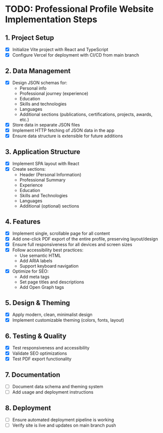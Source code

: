 # TODO: Professional Profile Website Implementation Steps

## 1. Project Setup
- [x] Initialize Vite project with React and TypeScript
- [x] Configure Vercel for deployment with CI/CD from main branch

## 2. Data Management
- [x] Design JSON schemas for:
  - Personal info
  - Professional journey (experience)
  - Education
  - Skills and technologies
  - Languages
  - Additional sections (publications, certifications, projects, awards, etc.)
- [x] Store data in separate JSON files
- [x] Implement HTTP fetching of JSON data in the app
- [x] Ensure data structure is extensible for future additions

## 3. Application Structure
- [x] Implement SPA layout with React
- [x] Create sections:
  - Header (Personal Information)
  - Professional Summary
  - Experience
  - Education
  - Skills and Technologies
  - Languages
  - Additional (optional) sections

## 4. Features
- [x] Implement single, scrollable page for all content
- [x] Add one-click PDF export of the entire profile, preserving layout/design
- [x] Ensure full responsiveness for all devices and screen sizes
- [x] Follow accessibility best practices:
  - Use semantic HTML
  - Add ARIA labels
  - Support keyboard navigation
- [x] Optimize for SEO:
  - Add meta tags
  - Set page titles and descriptions
  - Add Open Graph tags

## 5. Design & Theming
- [x] Apply modern, clean, minimalist design
- [x] Implement customizable theming (colors, fonts, layout)

## 6. Testing & Quality
- [x] Test responsiveness and accessibility
- [x] Validate SEO optimizations
- [x] Test PDF export functionality

## 7. Documentation
- [ ] Document data schema and theming system
- [ ] Add usage and deployment instructions

## 8. Deployment
- [ ] Ensure automated deployment pipeline is working
- [ ] Verify site is live and updates on main branch push 